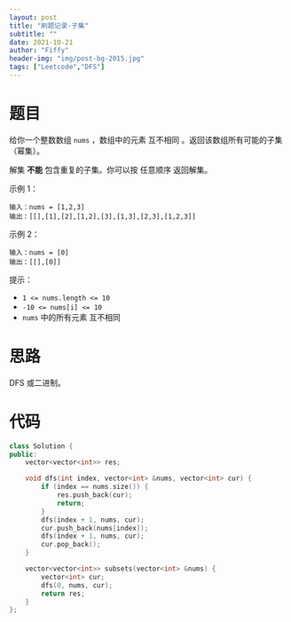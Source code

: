 ```yaml
---
layout: post
title: "刷题记录-子集"
subtitle: ""
date: 2021-10-21
author: "Fiffy"
header-img: "img/post-bg-2015.jpg"
tags: ["Leetcode","DFS"]
---
```


# 题目

给你一个整数数组 `nums` ，数组中的元素 互不相同 。返回该数组所有可能的子集（幂集）。

解集 **不能** 包含重复的子集。你可以按 任意顺序 返回解集。

示例 1：

```
输入：nums = [1,2,3]
输出：[[],[1],[2],[1,2],[3],[1,3],[2,3],[1,2,3]]
```

示例 2：

```
输入：nums = [0]
输出：[[],[0]]
```


提示：

- `1 <= nums.length <= 10`
- `-10 <= nums[i] <= 10`
- `nums` 中的所有元素 互不相同

# 思路

DFS 或二进制。

# 代码

```c++
class Solution {
public:
    vector<vector<int>> res;

    void dfs(int index, vector<int> &nums, vector<int> cur) {
        if (index == nums.size()) {
            res.push_back(cur);
            return;
        }
        dfs(index + 1, nums, cur);
        cur.push_back(nums[index]);
        dfs(index + 1, nums, cur);
        cur.pop_back();
    }

    vector<vector<int>> subsets(vector<int> &nums) {
        vector<int> cur;
        dfs(0, nums, cur);
        return res;
    }
};
```

